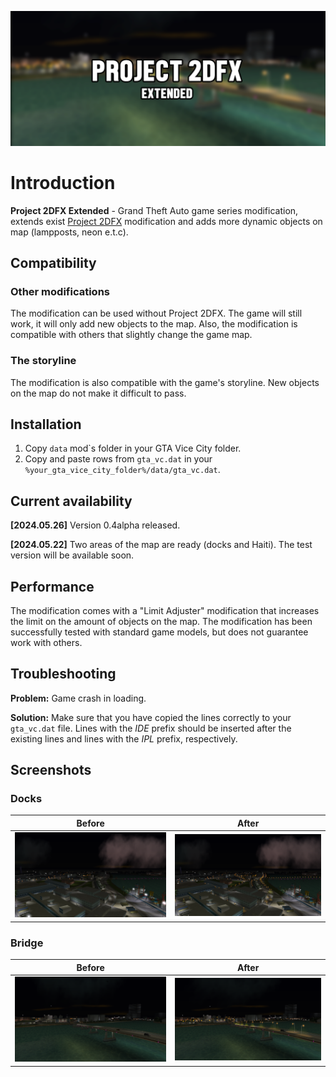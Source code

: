 ![project-2dfx-extended-logo](https://github.com/PrographerMan/project-2dfx-extended/blob/main/images/cover.png?raw=true)
# Introduction
**Project 2DFX Extended** - Grand Theft Auto game series modification, extends exist [Project 2DFX](https://github.com/ThirteenAG/III.VC.SA.IV.Project2DFX) modification and adds more dynamic objects on map (lampposts, neon e.t.c).

## Compatibility
### Other modifications
The modification can be used without Project 2DFX. The game will still work, it will only add new objects to the map.
Also, the modification is compatible with others that slightly change the game map.
### The storyline
The modification is also compatible with the game's storyline. New objects on the map do not make it difficult to pass.
## Installation
1. Copy `data` mod`s folder in your GTA Vice City folder.
2. Copy and paste rows from `gta_vc.dat` in your `%your_gta_vice_city_folder%/data/gta_vc.dat`.
## Current availability
**[2024.05.26]** Version 0.4alpha released.

**[2024.05.22]** Two areas of the map are ready (docks and Haiti). The test version will be available soon.
## Performance
The modification comes with a "Limit Adjuster" modification that increases the limit on the amount of objects on the map.
The modification has been successfully tested with standard game models, but does not guarantee work with others.
## Troubleshooting
**Problem:** Game crash in loading.

**Solution:** Make sure that you have copied the lines correctly to your `gta_vc.dat` file. Lines with the *IDE* prefix should be inserted after the existing lines and lines with the *IPL* prefix, respectively.
## Screenshots
### Docks
| Before | After |
|--------|-------|
| ![1](https://github.com/PrographerMan/project-2dfx-extended/blob/main/images/docks_before.png?raw=true) | ![2](https://github.com/PrographerMan/project-2dfx-extended/blob/main/images/docks_after.png?raw=true) |

### Bridge
| Before | After |
|--------|-------|
| ![1](https://github.com/PrographerMan/project-2dfx-extended/blob/main/images/bridge_before.png?raw=true) | ![2](https://github.com/PrographerMan/project-2dfx-extended/blob/main/images/bridge_after.png?raw=true) |
